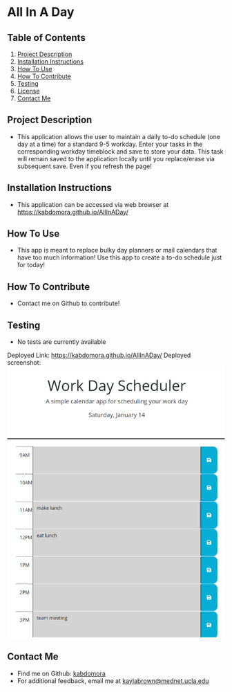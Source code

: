 # All In A Day

  ## Table of Contents
  1. [Project Description](#project-description)
  2. [Installation Instructions](#installation-instructions)
  3. [How To Use](#how-to-use)
  4. [How To Contribute](#how-to-contribute)
  6. [Testing](#testing)
  7. [License](#license)
  8. [Contact Me](#contact-me)

  ## Project Description
  * This application allows the user to maintain a daily to-do schedule (one day at a time) for a standard 9-5 workday. Enter your tasks in the corresponding workday timeblock and save to store your data. This task will remain saved to the application locally until you replace/erase via subsequent save. Even if you refresh the page!

  ## Installation Instructions
  * This application can be accessed via web browser at https://kabdomora.github.io/AllInADay/

  ## How To Use
  * This app is meant to replace bulky day planners or mail calendars that have too much information!  Use this app to create a to-do schedule just for today!

  ## How To Contribute
  * Contact me on Github to contribute!
  
  ## Testing
  * No tests are currently available

Deployed Link: https://kabdomora.github.io/AllInADay/
Deployed screenshot: ![Screenshot](Screenshot-deployed.PNG)
  

  ## Contact Me
  * Find me on Github: [kabdomora](http://github.com/kabdomora)
  * For additional feedback, email me at [kaylabrown@mednet.ucla.edu](mailto:kaylabrown@mednet.ucla.edu)
